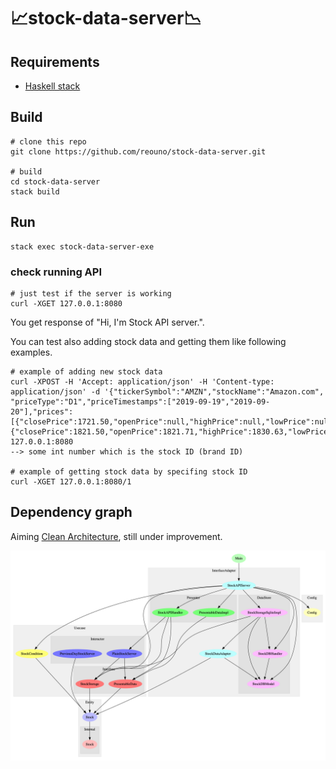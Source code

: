 # 📈stock-data-server📉

## Requirements

- [Haskell stack](https://docs.haskellstack.org/)

## Build

```
# clone this repo
git clone https://github.com/reouno/stock-data-server.git

# build
cd stock-data-server
stack build
```

## Run

```
stack exec stock-data-server-exe
```

### check running API

```
# just test if the server is working
curl -XGET 127.0.0.1:8080
```

You get response of "Hi, I'm Stock API server.".

You can test also adding stock data and getting them like following examples.

```
# example of adding new stock data
curl -XPOST -H 'Accept: application/json' -H 'Content-type: application/json' -d '{"tickerSymbol":"AMZN","stockName":"Amazon.com", "priceType":"D1","priceTimestamps":["2019-09-19","2019-09-20"],"prices":[{"closePrice":1721.50,"openPrice":null,"highPrice":null,"lowPrice":null},{"closePrice":1821.50,"openPrice":1821.71,"highPrice":1830.63,"lowPrice":1780.92}]}' 127.0.0.1:8080
--> some int number which is the stock ID (brand ID)

# example of getting stock data by specifing stock ID
curl -XGET 127.0.0.1:8080/1
```

## Dependency graph

Aiming [Clean Architecture](https://www.amazon.com/Clean-Architecture-Craftsmans-Software-Structure/dp/0134494164), still under improvement.

![data/modules.png](https://github.com/reouno/stock-data-server/blob/develop/data/modules.png)
